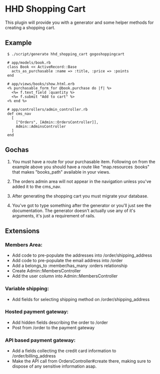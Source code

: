 # HHD Shopping Cart

This plugin will provide you with a generator and some helper methods for creating a shopping cart.


## Example
 
     
     $ ./script/generate hhd_shopping_cart gogoshoppingcart
      
     # app/models/book.rb
     class Book << ActiveRecord::Base
       acts_as_purchasable :name => :title, :price => :points
     end
      
     # app/views/books/show.html.erb
     <% purchasable_form_for @book.purchase do |f| %>
       <%= f.text_field :quantity %>
       <%= f.submit "Add to cart" %>
     <% end %>
      
     # app/controllers/admin_controller.rb
     def cms_nav
       [
         ["Orders", [Admin::OrdersController]],
         Admin::AdminsController
       ]
     end
     

## Gochas

1. You must have a route for your purchasable item. Following on from the
example above you should have a route like "map.resources :books" that makes
"books_path" available in your views.

2. The orders admin area will not appear in the navigation unless you've added
it to the cms_nav.

3. After generating the shopping cart you must migrate your database.

4. You've got to type something after the generator or you'll just see the
documentation. The generator doesn't actually use any of it's arguments, it's
just a requirement of rails.


## Extensions

### Members Area:

  - Add code to pre-populate the addresses into /order/shipping_address
  - Add code to pre-populate the email address into /order
  - Add a belongs_to :member/has_many :orders relationship
  - Create Admin::MembersController
  - Add the user column into Admin::MembersController

### Variable shipping:
  
  - Add fields for selecting shipping method on /order/shipping_address

### Hosted payment gateway:

  - Add hidden fields describing the order to /order
  - Post from /order to the payment gateway

### API based payment gateway:

  - Add a fields collecting the credit card information to
    /order/billing_address
  - Make the API call from OrdersController#create there, making sure to dispose
    of any sensitive information asap.

